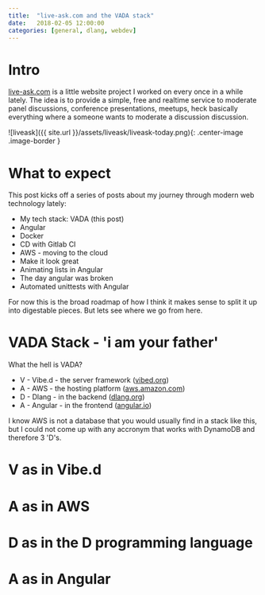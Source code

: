 ```yaml
---
title:  "live-ask.com and the VADA stack"
date:   2018-02-05 12:00:00
categories: [general, dlang, webdev]
---
```


# Intro

[live-ask.com](www.live-ask.com) is a little website project I worked on every once in a while lately. The idea is to provide a simple, free and realtime service to moderate panel discussions, conference presentations, meetups, heck basically everything where a someone wants to moderate a discussion discussion.

![liveask]({{ site.url }}/assets/liveask/liveask-today.png){: .center-image .image-border }

# What to expect

This post kicks off a series of posts about my journey through modern web technology lately:

* My tech stack: VADA (this post)
* Angular
* Docker
* CD with Gitlab CI
* AWS - moving to the cloud
* Make it look great
* Animating lists in Angular
* The day angular was broken
* Automated unittests with Angular

For now this is the broad roadmap of how I think it makes sense to split it up into digestable pieces. But lets see where we go from here.

# VADA Stack - 'i am your father'

What the hell is VADA?

* V - Vibe.d - the server framework ([vibed.org](http://vibed.org/))
* A - AWS - the hosting platform ([aws.amazon.com](https://aws.amazon.com/))
* D - Dlang - in the backend ([dlang.org](https://dlang.org/))
* A - Angular - in the frontend ([angular.io](https://angular.io/))

I know AWS is not a database that you would usually find in a stack like this, but I could not come up with any accronym that works with DynamoDB and therefore 3 'D's.

# V as in Vibe.d

# A as in AWS

# D as in the D programming language

# A as in Angular